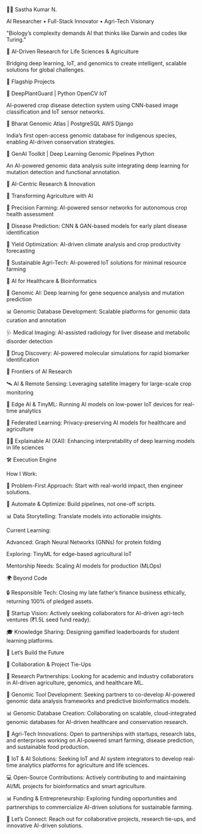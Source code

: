 👨‍💻 Sastha Kumar N.

AI Researcher • Full-Stack Innovator • Agri-Tech Visionary

"Biology’s complexity demands AI that thinks like Darwin and codes like Turing."

🚀 AI-Driven Research for Life Sciences & Agriculture

Bridging deep learning, IoT, and genomics to create intelligent, scalable solutions for global challenges.



🎯 Flagship Projects

🌾 DeepPlantGuard | Python OpenCV IoT

AI-powered crop disease detection system using CNN-based image classification and IoT sensor networks. 

🧬 Bharat Genomic Atlas | PostgreSQL AWS Django

India’s first open-access genomic database for indigenous species, enabling AI-driven conservation strategies.

🔬 GenAI Toolkit | Deep Learning Genomic Pipelines Python

An AI-powered genomic data analysis suite integrating deep learning for mutation detection and functional annotation.

🔬 AI-Centric Research & Innovation

🤖 Transforming Agriculture with AI

📡 Precision Farming: AI-powered sensor networks for autonomous crop health assessment

🦠 Disease Prediction: CNN & GAN-based models for early plant disease identification

🌱 Yield Optimization: AI-driven climate analysis and crop productivity forecasting

🌾 Sustainable Agri-Tech: AI-powered IoT solutions for minimal resource farming

🏥 AI for Healthcare & Bioinformatics

🧬 Genomic AI: Deep learning for gene sequence analysis and mutation prediction

📊 Genomic Database Development: Scalable platforms for genomic data curation and annotation

🩺 Medical Imaging: AI-assisted radiology for liver disease and metabolic disorder detection

🧪 Drug Discovery: AI-powered molecular simulations for rapid biomarker identification

🚀 Frontiers of AI Research

🛰️ AI & Remote Sensing: Leveraging satellite imagery for large-scale crop monitoring

📡 Edge AI & TinyML: Running AI models on low-power IoT devices for real-time analytics

🔄 Federated Learning: Privacy-preserving AI models for healthcare and agriculture

🕵️‍♂️ Explainable AI (XAI): Enhancing interpretability of deep learning models in life sciences

🛠️ Execution Engine

How I Work:

🎯 Problem-First Approach: Start with real-world impact, then engineer solutions.

🤖 Automate & Optimize: Build pipelines, not one-off scripts.

📊 Data Storytelling: Translate models into actionable insights.

Current Learning:

Advanced: Graph Neural Networks (GNNs) for protein folding

Exploring: TinyML for edge-based agricultural IoT

Mentorship Needs: Scaling AI models for production (MLOps)

🌍 Beyond Code

🔒 Responsible Tech: Closing my late father’s finance business ethically, returning 100% of pledged assets.

💼 Startup Vision: Actively seeking collaborators for AI-driven agri-tech ventures (₹1.5L seed fund ready).

🎓 Knowledge Sharing: Designing gamified leaderboards for student learning platforms.

🤝 Let’s Build the Future

🔗 Collaboration & Project Tie-Ups

🔬 Research Partnerships: Looking for academic and industry collaborators in AI-driven agriculture, genomics, and healthcare ML.

🧬 Genomic Tool Development: Seeking partners to co-develop AI-powered genomic data analysis frameworks and predictive bioinformatics models.

📊 Genomic Database Creation: Collaborating on scalable, cloud-integrated genomic databases for AI-driven healthcare and conservation research.

🚜 Agri-Tech Innovations: Open to partnerships with startups, research labs, and enterprises working on AI-powered smart farming, disease prediction, and sustainable food production.

📡 IoT & AI Solutions: Seeking IoT and AI system integrators to develop real-time analytics platforms for agriculture and life sciences.

💻 Open-Source Contributions: Actively contributing to and maintaining AI/ML projects for bioinformatics and smart agriculture.

📊 Funding & Entrepreneurship: Exploring funding opportunities and partnerships to commercialize AI-driven solutions for sustainable farming.

📩 Let’s Connect: Reach out for collaborative projects, research tie-ups, and innovative AI-driven solutions.

